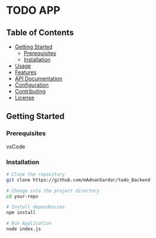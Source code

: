# TODO APP

## Table of Contents

- [Getting Started](#getting-started)
  - [Prerequisites](#prerequisites)
  - [Installation](#installation)
- [Usage](#usage)
- [Features](#features)
- [API Documentation](#api-documentation)
- [Configuration](#configuration)
- [Contributing](#contributing)
- [License](#license)

## Getting Started

### Prerequisites

vsCode

### Installation

```bash
# Clone the repository
git clone https://github.com/mAdnanSardar/todo_Backend

# Change into the project directory
cd your-repo

# Install dependencies
npm install

# Run Application
node index.js
